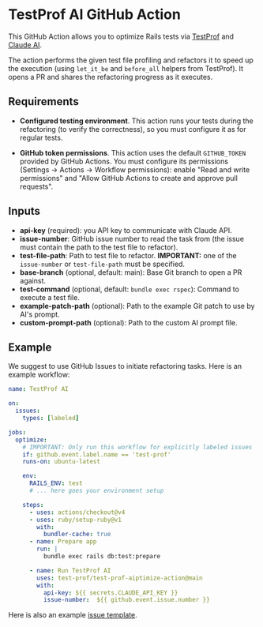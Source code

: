 # TestProf AI GitHub Action

This GitHub Action allows you to optimize Rails tests via [TestProf][] and [Claude AI][Claude].

The action performs the given test file profiling and refactors it to speed up the execution (using `let_it_be` and `before_all` helpers from TestProf). It opens a PR and shares the refactoring progress as it executes.

## Requirements

- **Configured testing environment**. This action runs your tests during the refactoring (to verify the correctness), so you must configure it as for regular tests.

- **GitHub token permissions**. This action uses the default `GITHUB_TOKEN` provided by GitHub Actions. You must configure its permissions (Settings -> Actions -> Workflow permissions): enable "Read and write permissions" and "Allow GitHub Actions to create and approve pull requests".

## Inputs

- **api-key** (required): you API key to communicate with Claude API.
- **issue-number**: GitHub issue number to read the task from (the issue must contain the path to the test file to refactor).
- **test-file-path**: Path to test file to refactor. **IMPORTANT:** one of the `issue-number` or `test-file-path` must be specified.
- **base-branch** (optional, default: main): Base Git branch to open a PR against.
- **test-command** (optional, default: `bundle exec rspec`): Command to execute a test file.
- **example-patch-path** (optional): Path to the example Git patch to use by AI's prompt.
- **custom-prompt-path** (optional): Path to the custom AI prompt file.

## Example

We suggest to use GitHub Issues to initiate refactoring tasks. Here is an example workflow:

```yml
name: TestProf AI

on:
  issues:
    types: [labeled]

jobs:
  optimize:
    # IMPORTANT: Only run this workflow for explicitly labeled issues
    if: github.event.label.name == 'test-prof'
    runs-on: ubuntu-latest

    env:
      RAILS_ENV: test
      # ... here goes your environment setup

    steps:
      - uses: actions/checkout@v4
      - uses: ruby/setup-ruby@v1
        with:
          bundler-cache: true
      - name: Prepare app
        run: |
          bundle exec rails db:test:prepare

      - name: Run TestProf AI
        uses: test-prof/test-prof-aiptimize-action@main
        with:
          api-key: ${{ secrets.CLAUDE_API_KEY }}
          issue-number:  ${{ github.event.issue.number }}
```

Here is also an example [issue template](./ISSUE_TEMPLATE/test_prof.yml).

[TestProf]: https://github.com/test-prof/test-prof
[Claude]: https://claude.ai
